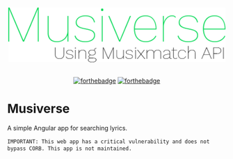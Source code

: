 <div align="center">
  <br>
    <img width="500" src="./assets/Musiverse.png" alt="Musiverse">
  <br>
  <br>
</div>

<div align="center">
  
[![forthebadge](https://forthebadge.com/images/badges/built-with-love.svg)](https://forthebadge.com)
[![forthebadge](https://forthebadge.com/images/badges/uses-js.svg)](https://forthebadge.com)

</div>

# Musiverse
A simple Angular app for searching lyrics.

```
IMPORTANT: This web app has a critical vulnerability and does not bypass CORB. This app is not maintained.
```
